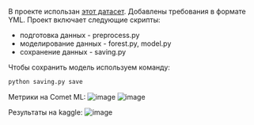 В проекте использан [этот датасет](https://www.kaggle.com/competitions/forest-cover-type-prediction). 
Добавлены требования в формате YML.
Проект включает следующие скрипты:
* подготовка данных - preprocess.py
* моделирование данных -  forest.py, model.py
* сохранение данных - saving.py

Чтобы сохранить модель используем команду:
```sh
python saving.py save
```

Метрики на Comet ML:
![image](https://user-images.githubusercontent.com/61574055/167886471-804f1d5f-2474-450d-ab8a-752e2f82e18f.png)
![image](https://user-images.githubusercontent.com/61574055/167886653-5a9d6b49-b729-4c1e-bf6d-ca252bc9fdfa.png)

Результаты на kaggle:
![image](https://user-images.githubusercontent.com/61574055/167849506-344ae7d8-a981-48e9-b6eb-15733427912e.png)
